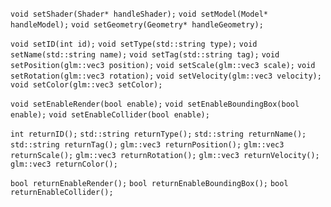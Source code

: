 `void setShader(Shader* handleShader);`
`void setModel(Model* handleModel);`
`void setGeometry(Geometry* handleGeometry);`

`void setID(int id);`
`void setType(std::string type);`
`void setName(std::string name);`
`void setTag(std::string tag);`
`void setPosition(glm::vec3 position);`
`void setScale(glm::vec3 scale);`
`void setRotation(glm::vec3 rotation);`
`void setVelocity(glm::vec3 velocity);`
`void setColor(glm::vec3 setColor);`

`void setEnableRender(bool enable);`
`void setEnableBoundingBox(bool enable);`
`void setEnableCollider(bool enable);`

`int returnID();`
`std::string returnType();`
`std::string returnName();`
`std::string returnTag();`
`glm::vec3 returnPosition();`
`glm::vec3 returnScale();`
`glm::vec3 returnRotation();`
`glm::vec3 returnVelocity();`
`glm::vec3 returnColor();`

`bool returnEnableRender();`
`bool returnEnableBoundingBox();`
`bool returnEnableCollider();`